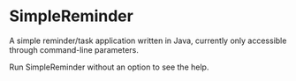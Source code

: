 SimpleReminder
==============

A simple reminder/task application written in Java,
currently only accessible through command-line parameters.

Run SimpleReminder without an option to see the help.
